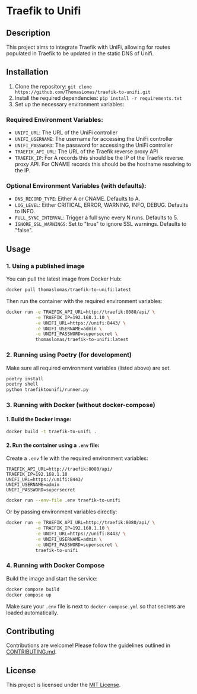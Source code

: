 # Traefik to Unifi

## Description

This project aims to integrate Traefik with UniFi, allowing for routes populated in Traefik to be updated in the static DNS of Unifi.

## Installation

1. Clone the repository: `git clone https://github.com/ThomasLomas/traefik-to-unifi.git`
2. Install the required dependencies: `pip install -r requirements.txt`
3. Set up the necessary environment variables:

### Required Environment Variables:

- `UNIFI_URL`: The URL of the UniFi controller
- `UNIFI_USERNAME`: The username for accessing the UniFi controller
- `UNIFI_PASSWORD`: The password for accessing the UniFi controller
- `TRAEFIK_API_URL`: The URL of the Traefik reverse proxy API
- `TRAEFIK_IP`: For A records this should be the IP of the Traefik reverse proxy API. For CNAME records this should be the hostname resolving to the IP.

### Optional Environment Variables (with defaults):

- `DNS_RECORD_TYPE`: Either A or CNAME. Defaults to A.
- `LOG_LEVEL`: Either CRITICAL, ERROR, WARNING, INFO, DEBUG. Defaults to INFO.
- `FULL_SYNC_INTERVAL`: Trigger a full sync every N runs. Defaults to 5.
- `IGNORE_SSL_WARNINGS`: Set to "true" to ignore SSL warnings. Defaults to "false".

## Usage

### 1. Using a published image

You can pull the latest image from Docker Hub:

```bash
docker pull thomaslomas/traefik-to-unifi:latest
```

Then run the container with the required environment variables:

```bash
docker run -e TRAEFIK_API_URL=http://traefik:8080/api/ \
           -e TRAEFIK_IP=192.168.1.10 \
           -e UNIFI_URL=https://unifi:8443/ \
           -e UNIFI_USERNAME=admin \
           -e UNIFI_PASSWORD=supersecret \
           thomaslomas/traefik-to-unifi:latest
```

### 2. Running using Poetry (for development)

Make sure all required environment variables (listed above) are set.

```bash
poetry install
poetry shell
python traefiktounifi/runner.py
```

### 3. Running with Docker (without docker-compose)

#### 1. Build the Docker image:

```bash
docker build -t traefik-to-unifi .
```

#### 2. Run the container using a `.env` file:

Create a `.env` file with the required environment variables:

```.env
TRAEFIK_API_URL=http://traefik:8080/api/
TRAEFIK_IP=192.168.1.10
UNIFI_URL=https://unifi:8443/
UNIFI_USERNAME=admin
UNIFI_PASSWORD=supersecret
```

```bash
docker run --env-file .env traefik-to-unifi
```

Or by passing environment variables directly:

```bash
docker run -e TRAEFIK_API_URL=http://traefik:8080/api/ \
           -e TRAEFIK_IP=192.168.1.10 \
           -e UNIFI_URL=https://unifi:8443/ \
           -e UNIFI_USERNAME=admin \
           -e UNIFI_PASSWORD=supersecret \
           traefik-to-unifi
```

### 4. Running with Docker Compose

Build the image and start the service:

```bash
docker compose build
docker compose up
```

Make sure your `.env` file is next to `docker-compose.yml` so that secrets are loaded automatically.

## Contributing

Contributions are welcome! Please follow the guidelines outlined in [CONTRIBUTING.md](./CONTRIBUTING.md).

## License

This project is licensed under the [MIT License](./LICENSE).
